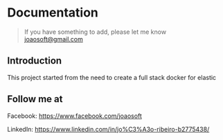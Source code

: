 # Documentation
> If you have something to add, please let me know joaosoft@gmail.com

## Introduction
This project started from the need to create a full stack docker for elastic

## Follow me at
Facebook: https://www.facebook.com/joaosoft

LinkedIn: https://www.linkedin.com/in/jo%C3%A3o-ribeiro-b2775438/